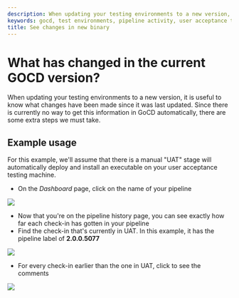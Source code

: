 ```yaml
---
description: When updating your testing environments to a new version, it is useful to know what changes have been made since it was last updated.
keywords: gocd, test environments, pipeline activity, user acceptance testing
title: See changes in new binary
---
```



# What has changed in the current GOCD version?

When updating your testing environments to a new version, it is useful to know what changes have been made since it was last updated. Since there is currently no way to get this information in GoCD automatically, there are some extra steps we must take.

## Example usage

For this example, we'll assume that there is a manual "UAT" stage will automatically deploy and install an executable on your user acceptance testing machine.

- On the _Dashboard_ page, click on the name of your pipeline

![](../images/1_click_pipeline_name.png)

- Now that you're on the pipeline history page, you can see exactly how far each check-in has gotten in your pipeline
- Find the check-in that's currently in UAT. In this example, it has the pipeline label of **2.0.0.5077**

![](../images/2_find_in_uat.png)

- For every check-in earlier than the one in UAT, click to see the comments

![](../images/3_click_modifications.png)
